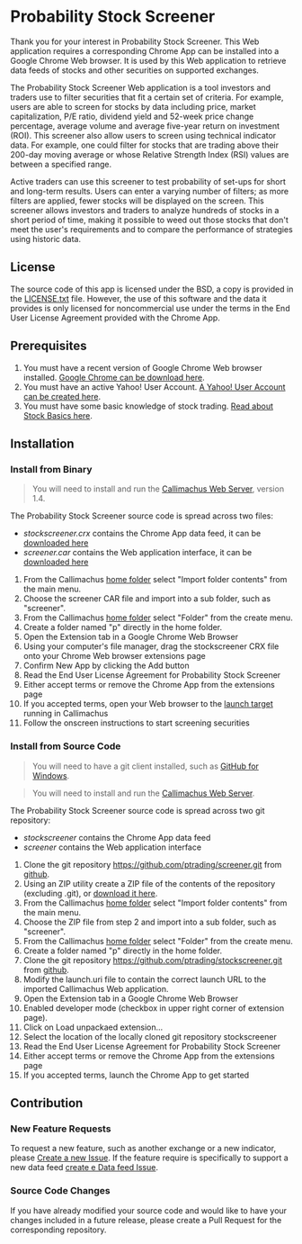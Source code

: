 Probability Stock Screener
==========================

Thank you for your interest in Probability Stock Screener. This Web application requires a corresponding Chrome App can be installed into a Google Chrome Web browser. It is used by this Web application to retrieve data feeds of stocks and other securities on supported exchanges.

The Probability Stock Screener Web application is a tool investors and traders use to filter securities that fit a certain set of criteria. For example, users are able to screen for stocks by data including price, market capitalization, P/E ratio, dividend yield and 52-week price change percentage, average volume and average five-year return on investment (ROI). This screener also allow users to screen using technical indicator data. For example, one could filter for stocks that are trading above their 200-day moving average or whose Relative Strength Index (RSI) values are between a specified range.

Active traders can use this screener to test probability of set-ups for short and long-term results. Users can enter a varying number of filters; as more filters are applied, fewer stocks will be displayed on the screen. This screener allows investors and traders to analyze hundreds of stocks in a short period of time, making it possible to weed out those stocks that don't meet the user's requirements and to compare the performance of strategies using historic data.

## License

The source code of this app is licensed under the BSD, a copy is provided in the [LICENSE.txt](LICENSE.txt) file. However, the use of this software and the data it provides is only licensed for noncommercial use under the terms in the End User License Agreement provided with the Chrome App.

## Prerequisites

1. You must have a recent version of Google Chrome Web browser installed. [Google Chrome can be download here](http://www.google.com/chrome/).
2. You must have an active Yahoo! User Account. [A Yahoo! User Account can be created here](https://login.yahoo.com/).
3. You must have some basic knowledge of stock trading. [Read about Stock Basics here](http://www.investopedia.com/university/stocks/).

## Installation

### Install from Binary

> You will need to install and run the [Callimachus Web Server](http://callimachusproject.org/), version 1.4.

The Probability Stock Screener source code is spread across two files:
* *stockscreener.crx* contains the Chrome App data feed, it can be [downloaded here](https://github.com/ptrading/stockscreener/releases)
* *screener.car* contains the Web application interface, it can be [downloaded here](https://github.com/ptrading/screener/releases)

1. From the Callimachus [home folder](http://localhost:8080/?view) select "Import folder contents" from the main menu.
2. Choose the screener CAR file and import into a sub folder, such as "screener".
3. From the Callimachus [home folder](http://localhost:8080/?view) select "Folder" from the create menu.
4. Create a folder named "p" directly in the home folder.
5. Open the Extension tab in a Google Chrome Web Browser
6. Using your computer's file manager, drag the stockscreener CRX file onto your Chrome Web browser extensions page
7. Confirm New App by clicking the Add button
8. Read the End User License Agreement for Probability Stock Screener
9. Either accept terms or remove the Chrome App from the extensions page
10. If you accepted terms, open your Web browser to the [launch target](http://localhost:8080/screener/launch) running in Callimachus
11. Follow the onscreen instructions to start screening securities

### Install from Source Code

> You will need to have a git client installed, such as [GitHub for Windows](https://windows.github.com/).

> You will need to install and run the [Callimachus Web Server](http://callimachusproject.org/).

The Probability Stock Screener source code is spread across two git repository:
* *stockscreener* contains the Chrome App data feed
* *screener* contains the Web application interface

1. Clone the git repository https://github.com/ptrading/screener.git from [github](https://github.com/ptrading/screener).
2. Using an ZIP utility create a ZIP file of the contents of the repository (excluding .git), or [download it here](https://github.com/ptrading/screener/archive/master.zip).
3. From the Callimachus [home folder](http://localhost:8080/?view) select "Import folder contents" from the main menu.
4. Choose the ZIP file from step 2 and import into a sub folder, such as "screener".
5. From the Callimachus [home folder](http://localhost:8080/?view) select "Folder" from the create menu.
6. Create a folder named "p" directly in the home folder.
7. Clone the git repository https://github.com/ptrading/stockscreener.git from [github](https://github.com/ptrading/stockscreener).
8. Modify the launch.uri file to contain the correct launch URL to the imported Callimachus Web application.
9. Open the Extension tab in a Google Chrome Web Browser
10. Enabled developer mode (checkbox in upper right corner of extension page).
11. Click on Load unpackaed extension...
12. Select the location of the locally cloned git repository stockscreener
13. Read the End User License Agreement for Probability Stock Screener
14. Either accept terms or remove the Chrome App from the extensions page
15. If you accepted terms, launch the Chrome App to get started

## Contribution

### New Feature Requests

To request a new feature, such as another exchange or a new indicator, please [Create a new Issue](https://github.com/ptrading/screener/issues/new). If the feature require is specifically to support a new data feed [create e Data feed Issue](https://github.com/ptrading/stockscreener/issues/new).

### Source Code Changes

If you have already modified your source code and would like to have your changes included in a future release, please create a Pull Request for the corresponding repository.
